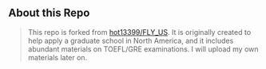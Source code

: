 ## About this Repo

> This repo is forked from [hot13399/FLY_US](https://github.com/hot13399/FLY_US). It is originally created to help apply a graduate school in North America, and it includes abundant materials on TOEFL/GRE examinations. I will upload my own materials later on.
